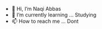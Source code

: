 - 👋 Hi, I’m Naqi Abbas
- 🌱 I’m currently learning ... Studying
- 📫 How to reach me ... Dont

<!---
naqiK307/naqiK307 is a ✨ special ✨ repository because its `README.md` (this file) appears on your GitHub profile.
You can click the Preview link to take a look at your changes.
--->

